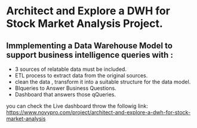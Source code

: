 # Architect and Explore a DWH for Stock Market Analysis Project.

## Immplementing a Data Warehouse Model to support business intelligence queries with : 
- 3 sources of relatable data must be included.
- ETL process to extract data from the original sources.
- clean the data , transform it into a suitable structure for the data model.
- BIqueries to Answer Business Questions.
- Dashboard that answers those qQueries.

you can check the Live dashboard throw the followig link:
https://www.novypro.com/project/architect-and-explore-a-dwh-for-stock-market-analysis

